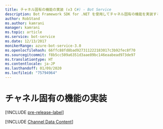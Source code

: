 ```yaml
---
title: チャネル固有の機能の実装 (v3 C#) - Bot Service
description: Bot Framework SDK for .NET を使用してチャネル固有の機能を実装する方法について説明します。
author: RobStand
ms.author: kamrani
manager: kamrani
ms.topic: article
ms.service: bot-service
ms.date: 12/13/2017
monikerRange: azure-bot-service-3.0
ms.openlocfilehash: 66ffc88fd8bad927311222183017c3b92fec8f70
ms.sourcegitcommit: f8b5cc509a6351d3aae89bc146eaabead973de97
ms.translationtype: HT
ms.contentlocale: ja-JP
ms.lasthandoff: 01/09/2020
ms.locfileid: "75794964"
---
```

# <a name="implement-channel-specific-functionality"></a>チャネル固有の機能の実装

[!INCLUDE [pre-release-label](../includes/pre-release-label-v3.md)]

[!INCLUDE [Channel Data Content](../includes/snippet-channeldata.md)]
